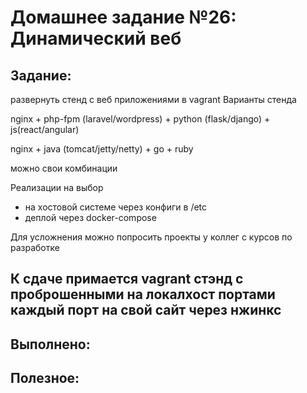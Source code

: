 # **Домашнее задание №26: Динамический веб**

## **Задание:**
развернуть стенд с веб приложениями в vagrant
Варианты стенда

nginx + php-fpm (laravel/wordpress) + python (flask/django) + js(react/angular)

nginx + java (tomcat/jetty/netty) + go + ruby

можно свои комбинации

Реализации на выбор
- на хостовой системе через конфиги в /etc
- деплой через docker-compose

Для усложнения можно попросить проекты у коллег с курсов по разработке

К сдаче примается
vagrant стэнд с проброшенными на локалхост портами
каждый порт на свой сайт
через нжинкс
---

## **Выполнено:**


## **Полезное:**

